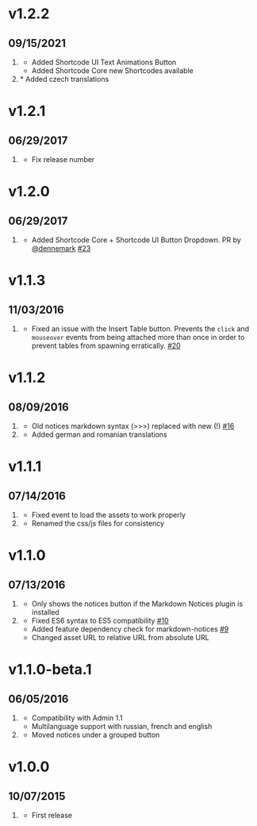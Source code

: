 # v1.2.2
## 09/15/2021

1. [](#new)
    * Added Shortcode UI Text Animations Button
    * Added Shortcode Core new Shortcodes available 
1. [](#improved)
        * Added czech translations
# v1.2.1
## 06/29/2017

1. [](#bugfix)
    * Fix release number

# v1.2.0
## 06/29/2017

1. [](#new)
    * Added Shortcode Core + Shortcode UI Button Dropdown. PR by [@dennemark](https://github.com/dennemark) [#23](https://github.com/getgrav/grav-plugin-editor-buttons/pull/23)

# v1.1.3
## 11/03/2016

1. [](#bugfix)
    * Fixed an issue with the Insert Table button. Prevents the `click` and `mouseover` events from being attached more than once in order to prevent tables from spawning erratically. [#20](https://github.com/getgrav/grav-plugin-editor-buttons/pull/20)

# v1.1.2
## 08/09/2016

1. [](#bugfix)
    * Old notices markdown syntax (>>>) replaced with new (!) [#16](https://github.com/getgrav/grav-plugin-editor-buttons/pull/16)
1. [](#improved)
    * Added german and romanian translations

# v1.1.1
## 07/14/2016

1. [](#bugfix)
    * Fixed event to load the assets to work properly
1. [](#improved)
    * Renamed the css/js files for consistency

# v1.1.0
## 07/13/2016

1. [](#improved)
    * Only shows the notices button if the Markdown Notices plugin is installed
1. [](#bugfix)
    * Fixed ES6 syntax to ES5 compatibility [#10](https://github.com/getgrav/grav-plugin-editor-buttons/issues/10)
    * Added feature dependency check for markdown-notices [#9](https://github.com/getgrav/grav-plugin-editor-buttons/issues/9)
    * Changed asset URL to relative URL from absolute URL

# v1.1.0-beta.1
## 06/05/2016

1. [](#new)
    * Compatibility with Admin 1.1
    * Multilanguage support with russian, french and english
1. [](#improved)
    * Moved notices under a grouped button

# v1.0.0
## 10/07/2015

1. [](#new)
    * First release
